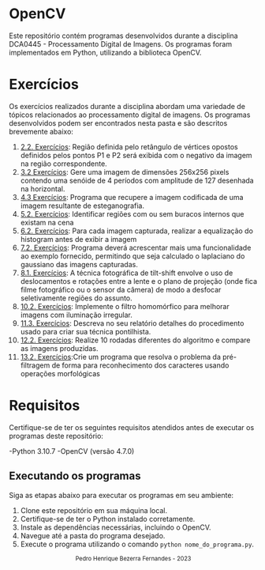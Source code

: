 # OpenCV 
Este repositório contém programas desenvolvidos durante a disciplina DCA0445 - Processamento Digital de Imagens. Os programas foram implementados em Python, utilizando a biblioteca OpenCV.

# Exercícios
Os exercícios realizados durante a disciplina abordam uma variedade de tópicos relacionados ao processamento digital de imagens. Os programas desenvolvidos podem ser encontrados nesta pasta e são descritos brevemente abaixo:

1. [2.2. Exercícios](https://github.com/PedroHenrique18/OpenCV/tree/main/Manipulando%20pixels%20em%20uma%20imagem):  Região definida pelo retângulo de vértices opostos definidos pelos pontos P1 e P2 será exibida com o negativo da imagem na região correspondente.
2. [3.2 Exercícios](https://github.com/PedroHenrique18/OpenCV/tree/main/Serializa%C3%A7%C3%A3o%20de%20dados%20em%20ponto%20flutuante%20via%20FileStorage): Gere uma imagem de dimensões 256x256 pixels contendo uma senóide de 4 períodos com amplitude de 127 desenhada na horizontal.
3. [4.3 Exercícios](https://github.com/PedroHenrique18/OpenCV/tree/main/Decomposi%C3%A7%C3%A3o%20de%20imagens%20em%20planos%20de%20bits): Programa que recupere a imagem codificada de uma imagem resultante de esteganografia.
4. [5.2. Exercícios](https://github.com/PedroHenrique18/OpenCV/tree/main/Preenchendo%20regi%C3%B5es): Identificar regiões com ou sem buracos internos que existam na cena
5. [6.2. Exercícios](https://github.com/PedroHenrique18/OpenCV/tree/main/Manipula%C3%A7%C3%A3o%20de%20histogramas): Para cada imagem capturada, realizar a equalização do histogram antes de exibir a imagem
6. [7.2. Exercícios](https://github.com/PedroHenrique18/OpenCV/tree/main/Filtragem%20no%20dom%C3%ADnio%20espacial%20I): Programa deverá acrescentar mais uma funcionalidade ao exemplo fornecido, permitindo que seja calculado o laplaciano do gaussiano das imagens capturadas.
7. [8.1. Exercícios](https://github.com/PedroHenrique18/OpenCV/tree/main/Filtragem%20no%20dom%C3%ADnio%20espacial%20II): A técnica fotográfica de tilt-shift envolve o uso de deslocamentos e rotações entre a lente e o plano de projeção (onde fica filme fotográfico ou o sensor da câmera) de modo a desfocar seletivamente regiões do assunto.
8. [10.2. Exercícios](https://github.com/PedroHenrique18/OpenCV/tree/main/Filtragem%20no%20Dom%C3%ADnio%20da%20Frequ%C3%AAncia): Implemente o filtro homomórfico para melhorar imagens com iluminação irregular.
9. [11.3. Exercícios](https://github.com/PedroHenrique18/OpenCV/tree/main/Detec%C3%A7%C3%A3o%20de%20bordas%20com%20o%20algoritmo%20de%20Canny): Descreva no seu relatório detalhes do procedimento usado para criar sua técnica pontilhista.
10. [12.2. Exercícios](https://github.com/PedroHenrique18/OpenCV/tree/main/Quantiza%C3%A7%C3%A3o%20vetorial%20com%20k-means): Realize 10 rodadas diferentes do algoritmo e compare as imagens produzidas. 
11. [13.2. Exercícios](https://github.com/PedroHenrique18/OpenCV/tree/main/Filtragem%20de%20forma%20com%20morfologia%20matem%C3%A1tica):Crie um programa que resolva o problema da pré-filtragem de forma para reconhecimento dos caracteres usando operações morfológicas

# Requisitos
Certifique-se de ter os seguintes requisitos atendidos antes de executar os programas deste repositório:

-Python 3.10.7
-OpenCV (versão 4.7.0)

## Executando os programas

Siga as etapas abaixo para executar os programas em seu ambiente:

1. Clone este repositório em sua máquina local.
2. Certifique-se de ter o Python instalado corretamente.
3. Instale as dependências necessárias, incluindo o OpenCV.
4. Navegue até a pasta do programa desejado.
5. Execute o programa utilizando o comando `python nome_do_programa.py`.

<div align="center">
  <small>Pedro Henrique Bezerra Fernandes - 2023</small>
</div>


